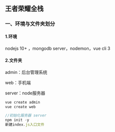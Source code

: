 ## 王者荣耀全栈

### 一、环境与文件夹划分

#### 1.环境

nodejs 10+ ，mongodb server，nodemon，vue cli 3

#### 2.文件夹

admin：后台管理系统    

web：手机端

server：node服务器

```js
vue create admin
vue create web

//初始化服务器 server
npm init -y   
新建index.js入口文件
```

